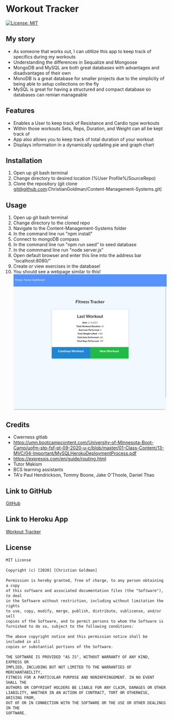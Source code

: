 # Workout Tracker
[![License: MIT](https://img.shields.io/badge/License-MIT-yellow.svg)](https://opensource.org/licenses/MIT)  
## My story
* As someone that works out, I can utitlize this app to keep track of specifics during my workouts
* Understanding the differences in Sequalize and Mongoose
* MongoDB and MySQL are both great databases with advantages and disadvantages of their own
* MonoDB is a great database for smaller projects due to the simplicity of being able to setup collections on the fly 
* MySQL is great for having a structured and compact database so databases can remian manageable
## Features ##
* Enables a User to keep track of Resistance and Cardio type workouts
* Within those workouts Sets, Reps, Duration, and Weight can all be kept track of
* App also allows you to keep track of total duration of your workout
* Displays information in a dynamically updating pie and graph chart
## Installation ##
1. Open up git bash terminal
2. Change directory to desired location (%User Profile%/SourceRepo)
3. Clone the repository (git clone git@github.com:ChristianGoldman/Content-Management-Systems.git)
## Usage ##
1. Open up git bash terminal
2. Change directory to the cloned repo
3. Navigate to the Content-Management-Systems folder
4. In the command line run "npm install"
5. Connect to mongoDB compass 
6. In the command line run "npm run seed" to seed database
7. In the commmand line run "node server.js"
8. Open default browser and enter this line into the address bar "localhost:8080/"
9. Create or view exercises in the database!
10. You should see a webpage similar to this!
![About Me](assets/workout.png)
## Credits ##
* Cwerness gitlab
* https://umn.bootcampcontent.com/University-of-Minnesota-Boot-Camp/uofm-stp-fsf-pt-09-2020-u-c/blob/master/01-Class-Content/13-MVC/04-Important/MySQLHerokuDeploymentProcess.pdf
* https://expressjs.com/en/guide/routing.html
* Tutor Makism
* BCS learning assistants
* TA's Paul Hendrickson, Tommy Boone, Jake O'Thoole, Daniel Thao
## Link to GitHub
[GitHub](https://github.com/ChristianGoldman/Workout-tracker)
## Link to Heroku App
[Workout Tracker](https://hidden-forest-94005.herokuapp.com/)
## License ##
    MIT License

    Copyright (c) [2020] [Christian Goldman]

    Permission is hereby granted, free of charge, to any person obtaining a copy
    of this software and associated documentation files (the "Software"), to deal
    in the Software without restriction, including without limitation the rights
    to use, copy, modify, merge, publish, distribute, sublicense, and/or sell
    copies of the Software, and to permit persons to whom the Software is
    furnished to do so, subject to the following conditions:

    The above copyright notice and this permission notice shall be included in all
    copies or substantial portions of the Software.

    THE SOFTWARE IS PROVIDED "AS IS", WITHOUT WARRANTY OF ANY KIND, EXPRESS OR
    IMPLIED, INCLUDING BUT NOT LIMITED TO THE WARRANTIES OF MERCHANTABILITY,
    FITNESS FOR A PARTICULAR PURPOSE AND NONINFRINGEMENT. IN NO EVENT SHALL THE
    AUTHORS OR COPYRIGHT HOLDERS BE LIABLE FOR ANY CLAIM, DAMAGES OR OTHER
    LIABILITY, WHETHER IN AN ACTION OF CONTRACT, TORT OR OTHERWISE, ARISING FROM,
    OUT OF OR IN CONNECTION WITH THE SOFTWARE OR THE USE OR OTHER DEALINGS IN THE
    SOFTWARE.